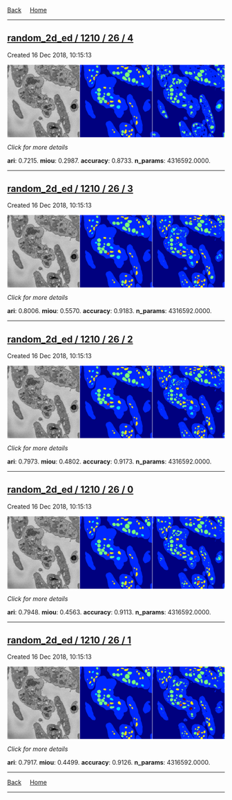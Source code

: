 
[Back](..)&nbsp;&nbsp;&nbsp;&nbsp;&nbsp;[Home](https://leapmanlab.github.io/snapshots)

---

<div class="summary"><a href="4"><h2>random_2d_ed / 1210 / 26 / 4</h2></a><p>Created 16 Dec 2018, 10:15:13
</p><a href="4"><img src="4/media/summary.png" align="center"></a><p>
<i>Click for more details</i>
</p></div>

**ari**: 0.7215. **miou**: 0.2987. **accuracy**: 0.8733. **n_params**: 4316592.0000. 

---

<div class="summary"><a href="3"><h2>random_2d_ed / 1210 / 26 / 3</h2></a><p>Created 16 Dec 2018, 10:15:13
</p><a href="3"><img src="3/media/summary.png" align="center"></a><p>
<i>Click for more details</i>
</p></div>

**ari**: 0.8006. **miou**: 0.5570. **accuracy**: 0.9183. **n_params**: 4316592.0000. 

---

<div class="summary"><a href="2"><h2>random_2d_ed / 1210 / 26 / 2</h2></a><p>Created 16 Dec 2018, 10:15:13
</p><a href="2"><img src="2/media/summary.png" align="center"></a><p>
<i>Click for more details</i>
</p></div>

**ari**: 0.7973. **miou**: 0.4802. **accuracy**: 0.9173. **n_params**: 4316592.0000. 

---

<div class="summary"><a href="0"><h2>random_2d_ed / 1210 / 26 / 0</h2></a><p>Created 16 Dec 2018, 10:15:13
</p><a href="0"><img src="0/media/summary.png" align="center"></a><p>
<i>Click for more details</i>
</p></div>

**ari**: 0.7948. **miou**: 0.4563. **accuracy**: 0.9113. **n_params**: 4316592.0000. 

---

<div class="summary"><a href="1"><h2>random_2d_ed / 1210 / 26 / 1</h2></a><p>Created 16 Dec 2018, 10:15:13
</p><a href="1"><img src="1/media/summary.png" align="center"></a><p>
<i>Click for more details</i>
</p></div>

**ari**: 0.7917. **miou**: 0.4499. **accuracy**: 0.9126. **n_params**: 4316592.0000. 

---

[Back](..)&nbsp;&nbsp;&nbsp;&nbsp;&nbsp;[Home](https://leapmanlab.github.io/snapshots)

---